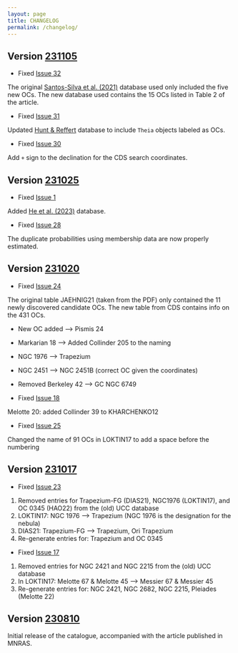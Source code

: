 ```yaml
---
layout: page
title: CHANGELOG
permalink: /changelog/
---
```


## Version [231105](https://doi.org/10.5281/zenodo.10072846)

- Fixed [Issue 32](https://github.com/ucc23/ucc/issues/32)

The original [Santos-Silva et al. (2021)](https://ui.adsabs.harvard.edu/abs/2021MNRAS.508.1033S/abstract) database used only included the five
new OCs. The new database used contains the 15 OCs listed in Table 2 of the article.

- Fixed [Issue 31](https://github.com/ucc23/ucc/issues/31)

Updated [Hunt & Reffert](https://ui.adsabs.harvard.edu/abs/2023A%26A...673A.114H/abstract) database to include `Theia` objects labeled as OCs.

- Fixed [Issue 30](https://github.com/ucc23/ucc/issues/30)

Add `+`  sign to the declination for the CDS search coordinates.


## Version [231025](https://doi.org/10.5281/zenodo.10042028)

- Fixed [Issue 1](https://github.com/ucc23/ucc/issues/1)

Added [He et al. (2023)](https://ui.adsabs.harvard.edu/abs/2023ApJS..267...34H/abstract) database.

- Fixed [Issue 28](https://github.com/ucc23/ucc/issues/28)

The duplicate probabilities using membership data are now properly estimated.


## Version [231020](https://zenodo.org/records/10028579)

- Fixed [Issue 24](https://github.com/ucc23/ucc/issues/24)

The original table JAEHNIG21 (taken from the PDF) only contained the 11 newly
discovered candidate OCs. The new table from CDS contains info on the 431 OCs.

- New OC added --> Pismis 24
- Markarian 18 --> Added Collinder 205 to the naming
- NGC 1976 --> Trapezium
- NGC 2451 --> NGC 2451B (correct OC given the coordinates)
- Removed Berkeley 42 --> GC NGC 6749

- Fixed [Issue 18](https://github.com/ucc23/ucc/issues/18)

Melotte 20: added Collinder 39 to KHARCHENKO12

- Fixed [Issue 25](https://github.com/ucc23/ucc/issues/25)

Changed the name of 91 OCs in LOKTIN17 to add a space before the numbering


## Version [231017](https://zenodo.org/records/10015787)

- Fixed [Issue 23](https://github.com/ucc23/ucc/issues/23)

1. Removed entries for Trapezium-FG (DIAS21), NGC1976 (LOKTIN17), and
   OC 0345 (HAO22) from the (old) UCC database
2. LOKTIN17: NGC 1976 --> Trapezium (NGC 1976 is the designation for the nebula)
3. DIAS21: Trapezium-FG --> Trapezium, Ori Trapezium
4. Re-generate entries for: Trapezium and OC 0345

- Fixed [Issue 17](https://github.com/ucc23/ucc/issues/17)

1. Removed entries for NGC 2421 and NGC 2215 from the (old) UCC database
2. In LOKTIN17: Melotte 67 & Melotte 45 --> Messier 67 & Messier 45
3. Re-generate entries for: NGC 2421, NGC 2682, NGC 2215, Pleiades (Melotte 22)


## Version [230810](https://zenodo.org/records/8250524)

Initial release of the catalogue, accompanied with the article published in MNRAS.
